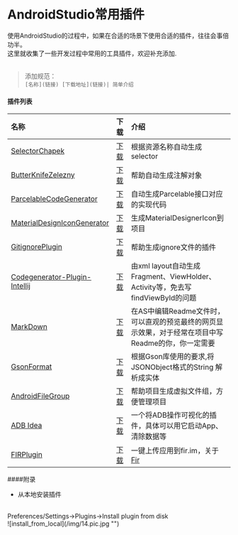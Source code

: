 # AndroidStudio常用插件
使用AndroidStudio的过程中，如果在合适的场景下使用合适的插件，往往会事倍功半。
<br>这里就收集了一些开发过程中常用的工具插件，欢迎补充添加.
<br><br>
> 添加规范：  
> `[名称](链接) [下载地址](链接)| 简单介绍`


#### 插件列表
名称 | 下载 | 介绍
:------------- | :------------- | :-------------
[SelectorChapek](https://github.com/inmite/android-selector-chapek) | [下载](http://plugins.jetbrains.com/plugin/7298) | 根据资源名称自动生成selector
[ButterKnifeZelezny](https://github.com/avast/android-butterknife-zelezny) | [下载](http://plugins.jetbrains.com/plugin/7369) | 帮助自动生成注解对象
[ParcelableCodeGenerator](https://github.com/mcharmas/android-parcelable-intellij-plugin) | [下载](https://github.com/mcharmas/android-parcelable-intellij-plugin/releases/download/0.6.1/android-parcelable-intellij-plugin-0.6.1.jar) | 自动生成Parcelable接口对应的实现代码
[MaterialDesignIconGenerator](https://github.com/konifar/android-material-design-icon-generator-plugin) | [下载](https://github.com/konifar/android-material-design-icon-generator-plugin/raw/master/MaterialDesignIconGeneratorPlugin.jar) | 生成MaterialDesignerIcon到项目
[GitignorePlugin](https://github.com/hsz/idea-gitignore) | [下载](https://plugins.jetbrains.com/plugin/7495) | 帮助生成ignore文件的插件
[Codegenerator-Plugin-Intellij](https://github.com/tmorcinek/android-codegenerator-plugin-intellij) | [下载](https://github.com/tmorcinek/android-codegenerator-plugin-intellij) | 由xml layout自动生成Fragment、ViewHolder、Activity等，免去写findViewById的问题
[MarkDown](https://github.com/nicoulaj/idea-markdown) | [下载](https://plugins.jetbrains.com/plugin?id=5970) | 在AS中编辑Readme文件时，可以直观的预览最终的网页显示效果，对于经常在项目中写Readme的你，你一定需要
[GsonFormat](https://github.com/zzz40500/GsonFormat) | [下载](https://plugins.jetbrains.com/plugin/download?pr=androidstudio&updateId=21015) | 根据Gson库使用的要求,将JSONObject格式的String 解析成实体
[AndroidFileGroup](https://github.com/dmytrodanylyk/folding-plugin) | [下载](https://github.com/dmytrodanylyk/folding-plugin/releases) | 帮助项目生成虚拟文件组，方便管理项目
[ADB Idea](https://github.com/pbreault/adb-idea) | [下载](http://plugins.jetbrains.com/plugin/7380?pr=idea) | 一个将ADB操作可视化的插件，具体可以用它启动App、清除数据等
[FIRPlugin](https://github.com/FIRHQ/FIR_Plugin_Android) | [下载](https://plugins.jetbrains.com/plugin/7640?pr=androidstudio) | 一键上传应用到fir.im，关于[Fir](http://fir.im)

####附录
* 从本地安装插件
<br>
Preferences/Settings->Plugins->Install plugin from disk
<br>
![install_from_local](/img/14.pic.jpg "")
